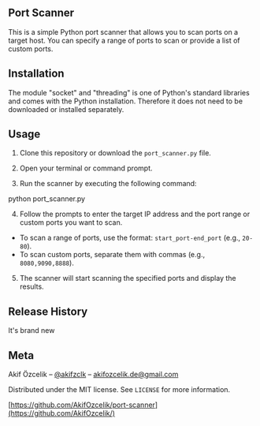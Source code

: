 ## Port Scanner

This is a simple Python port scanner that allows you to scan ports on a target host. You can specify a range of ports to scan or provide a list of custom ports.

## Installation

The module "socket" and "threading" is one of Python's standard libraries and comes with the Python installation. Therefore it does not need to be downloaded or installed separately.

## Usage

1. Clone this repository or download the `port_scanner.py` file.

2. Open your terminal or command prompt.

3. Run the scanner by executing the following command:

python port_scanner.py

4. Follow the prompts to enter the target IP address and the port range or custom ports you want to scan.

- To scan a range of ports, use the format: `start_port-end_port` (e.g., `20-80`).
- To scan custom ports, separate them with commas (e.g., `8080,9090,8888`).

5. The scanner will start scanning the specified ports and display the results.

## Release History

It's brand new

## Meta

Akif Özcelik – [@akifzclk](https://twitter.com/akifzclk) – akifozcelik.de@gmail.com

Distributed under the MIT license. See `LICENSE` for more information.

[https://github.com/AkifOzcelik/port-scanner](https://github.com/AkifOzcelik/)
